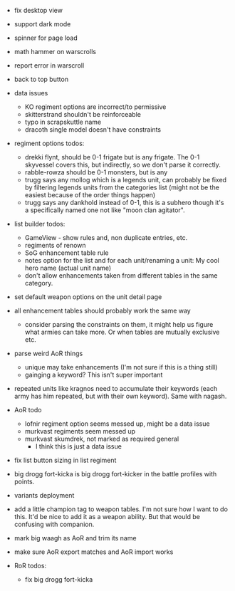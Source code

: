 * fix desktop view
* support dark mode
* spinner for page load
* math hammer on warscrolls
* report error in warscroll
* back to top button

* data issues
  * KO regiment options are incorrect/to permissive
  * skitterstrand shouldn't be reinforceable
  * typo in scrapskuttle name
  * dracoth single model doesn't have constraints

* regiment options todos:
  * drekki flynt, should be 0-1 frigate but is any frigate. The 0-1 skyvessel covers this, but indirectly, so we don't parse it correctly.
  * rabble-rowza should be 0-1 monsters, but is any
  * trugg says any mollog which is a legends unit, can probably be fixed by filtering legends units from the categories list (might not be the easiest because of the order things happen)
  * trugg says any dankhold instead of 0-1, this is a subhero though it's a specifically named one not like "moon clan agitator".

* list builder todos:
  * GameView - show rules and, non duplicate entries, etc.
  * regiments of renown
  * SoG enhancement table rule
  * notes option for the list and for each unit/renaming a unit: My cool hero name (actual unit name)
  * don't allow enhancements taken from different tables in the same category.

* set default weapon options on the unit detail page

* all enhancement tables should probably work the same way
  * consider parsing the constraints on them, it might help us figure what armies can take more. Or when tables are mutually exclusive etc.

* parse weird AoR things
  * unique may take enhancements (I'm not sure if this is a thing still)
  * gainging a keyword? This isn't super important

* repeated units like kragnos need to accumulate their keywords (each army has him repeated, but with their own keyword). Same with nagash.

* AoR todo
  * lofnir regiment option seems messed up, might be a data issue
  * murkvast regiments seem messed up
  * murkvast skumdrek, not marked as required general
    * I think this is just a data issue

* fix list button sizing in list regiment

* big drogg fort-kicka is big drogg fort-kicker in the battle profiles with points.

* variants deployment

* add a little champion tag to weapon tables. I'm not sure how I want to do this.
It'd be nice to add it as a weapon ability. But that would be confusing with companion.

* mark big waagh as AoR and trim its name
* make sure AoR export matches and AoR import works

* RoR todos:
  * fix big drogg fort-kicka
